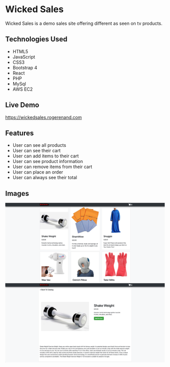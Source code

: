 # Wicked Sales
Wicked Sales is a demo sales site offering different as seen on tv products.
## Technologies Used
* HTML5
* JavaScript
* CSS3
* Bootstrap 4
* React
* PHP 
* MySql
* AWS EC2

## Live Demo
https://wickedsales.rogerenand.com

## Features
* User can see all products
* User can see their cart
* User can add items to their cart
* User can see product information
* User can remove items from their cart
* User can place an order
* User can always see their total

## Images
![Main Sales Page](https://github.com/enandr/open-ticket/blob/dev/Screen%20Shot%202019-12-16%20at%206.02.40%20PM.png "Main Sales Page")
![Product Details Page](https://github.com/enandr/open-ticket/blob/dev/Screen%20Shot%202019-12-16%20at%206.02.50%20PM.png "Product Details Page")

